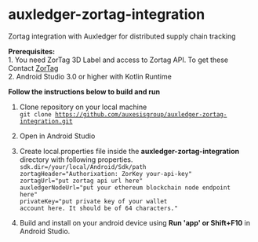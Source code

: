 # auxledger-zortag-integration
Zortag integration with Auxledger for distributed supply chain tracking

<b>Prerequisites:</b>
<br>1. You need ZorTag 3D Label and access to Zortag API. To get these Contact <a href="https://www.zortag.com" target="_blank">ZorTag</a>
<br>2. Android Studio 3.0 or higher with Kotlin Runtime


<b>Follow the instructions below to build and run</b>

1. Clone repository on your local machine
<br><code>git clone https://github.com/auxesisgroup/auxledger-zortag-integration.git</code>

2. Open in Android Studio

3. Create local.properties file inside the <b>auxledger-zortag-integration</b> directory with following properties.
<br><code>sdk.dir=/your/local/Android/Sdk/path</code>
<br><code>zortagHeader="Authorixation: ZorKey your-api-key"</code>
<br><code>zortagUrl="put zortag api url here"</code>
<br><code>auxledgerNodeUrl="put your ethereum blockchain node endpoint here"</code>
<br><code>privateKey="put private key of your wallet account here. It should be of 64 characters."</code>

4. Build and install on your android device using <b>Run 'app' or Shift+F10</b> in Android Studio.

